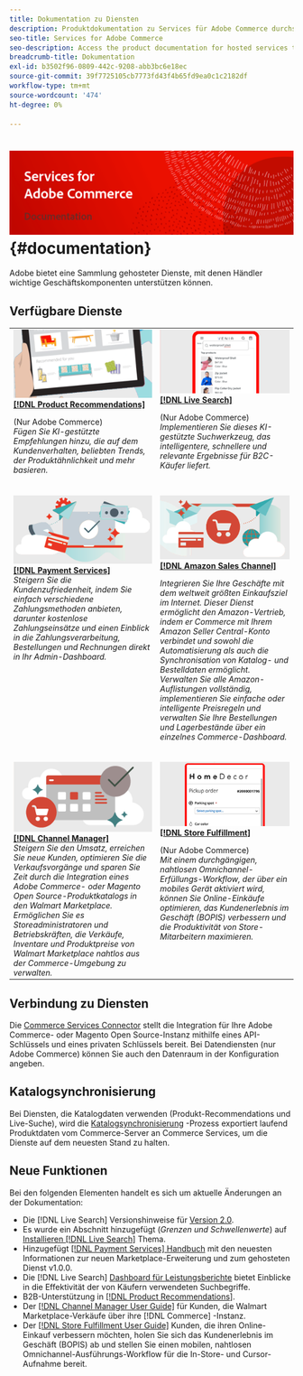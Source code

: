 ```yaml
---
title: Dokumentation zu Diensten
description: Produktdokumentation zu Services für Adobe Commerce durchsuchen
seo-title: Services for Adobe Commerce
seo-description: Access the product documentation for hosted services that help Adobe Commerce and Magento Open Source merchants support key components of their business.
breadcrumb-title: Dokumentation
exl-id: b3502f96-0809-442c-9208-abb3bc6e18ec
source-git-commit: 39f7725105cb7773fd43f4b65fd9ea0c1c2182df
workflow-type: tm+mt
source-wordcount: '474'
ht-degree: 0%

---
```


# <!-- use banner as heading -->![Dokumentation zu Diensten](./assets/banner-services-home.png) {#documentation}

Adobe bietet eine Sammlung gehosteter Dienste, mit denen Händler wichtige Geschäftskomponenten unterstützen können.

## Verfügbare Dienste

<table>
<tr>
   <td valign="top">
       <img alt="[!UICONTROL Product Recommendations]" src="assets/product-recs.png" />
    <div><a href="https://experienceleague.adobe.com/docs/commerce-merchant-services/product-recommendations/overview.html">
    <strong>[!DNL Product Recommendations]</strong></a>
    </div>
    <p>(Nur Adobe Commerce)<br><em>Fügen Sie KI-gestützte Empfehlungen hinzu, die auf dem Kundenverhalten, beliebten Trends, der Produktähnlichkeit und mehr basieren.</em></p>
    </br>
  </td>
  <td valign="top">
      <img alt="[!DNL Live Search]" src="assets/live-search.png" />
    <div>
    <a href="https://experienceleague.adobe.com/docs/commerce-merchant-services/live-search/overview.html"><strong>[!DNL Live Search]</strong></a>
    </div>
    <p>(Nur Adobe Commerce)<br><em>Implementieren Sie dieses KI-gestützte Suchwerkzeug, das intelligentere, schnellere und relevante Ergebnisse für B2C-Käufer liefert.</em></p>
    </br>
  </td>
</tr>
<tr>
  <td valign="top">
    <img alt="[!DNL Payment Services]" src="assets/payment-services.png"/>
    <div>
    <a href="https://experienceleague.adobe.com/docs/commerce-merchant-services/payment-services/guide-overview.html"><strong>[!DNL Payment Services]</strong></a>
    </div>
    <em>Steigern Sie die Kundenzufriedenheit, indem Sie einfach verschiedene Zahlungsmethoden anbieten, darunter kostenlose Zahlungseinsätze und einen Einblick in die Zahlungsverarbeitung, Bestellungen und Rechnungen direkt in Ihr Admin-Dashboard.</em>
    </br>
  </td>
    <td valign="top">
       <img alt="Amazon-Vertriebskanal" src="assets/amazon-channel.png" />
    <div><a href="https://experienceleague.adobe.com/docs/commerce-channels/amazon/guide-overview.html">
    <strong>[!DNL Amazon Sales Channel]</strong></a>
    </div>
    <p><em>Integrieren Sie Ihre Geschäfte mit dem weltweit größten Einkaufsziel im Internet. Dieser Dienst ermöglicht den Amazon-Vertrieb, indem er Commerce mit Ihrem Amazon Seller Central-Konto verbindet und sowohl die Automatisierung als auch die Synchronisation von Katalog- und Bestelldaten ermöglicht. Verwalten Sie alle Amazon-Auflistungen vollständig, implementieren Sie einfache oder intelligente Preisregeln und verwalten Sie Ihre Bestellungen und Lagerbestände über ein einzelnes Commerce-Dashboard.</em></p>
    </br>
  </td>
</tr>
<tr>
  <td valign="top">
    <img alt="[!DNL Channel Manager]" src="assets/channel-manager.png"/>
    <div>
    <a href="https://experienceleague.adobe.com/docs/commerce-channels/channel-manager/guide-overview.html"><strong>[!DNL Channel Manager]</strong></a>
    </div>
    <em>Steigern Sie den Umsatz, erreichen Sie neue Kunden, optimieren Sie die Verkaufsvorgänge und sparen Sie Zeit durch die Integration eines Adobe Commerce- oder Magento Open Source-Produktkatalogs in den Walmart Marketplace. Ermöglichen Sie es Storeadministratoren und Betriebskräften, die Verkäufe, Inventare und Produktpreise von Walmart Marketplace nahtlos aus der Commerce-Umgebung zu verwalten.</em>
    </br>
  </td>
  <td valign="top">
    <img alt="Store Fulfillment" src="assets/store-fulfillment-landing-graphic.png"/>
    <div><a href="https://experienceleague.adobe.com/docs/commerce-merchant-services/store-fulfillment/guide-overview.html">
    <strong>[!DNL Store Fulfillment]</strong></a>
    </div>
    <p>(Nur Adobe Commerce)<br><em>Mit einem durchgängigen, nahtlosen Omnichannel-Erfüllungs-Workflow, der über ein mobiles Gerät aktiviert wird, können Sie Online-Einkäufe optimieren, das Kundenerlebnis im Geschäft (BOPIS) verbessern und die Produktivität von Store-Mitarbeitern maximieren.</em></p>
    </br>
  </td>
</tr>
</table>

## Verbindung zu Diensten

Die [Commerce Services Connector](saas.md) stellt die Integration für Ihre Adobe Commerce- oder Magento Open Source-Instanz mithilfe eines API-Schlüssels und eines privaten Schlüssels bereit. Bei Datendiensten (nur Adobe Commerce) können Sie auch den Datenraum in der Konfiguration angeben.

## Katalogsynchronisierung

Bei Diensten, die Katalogdaten verwenden (Produkt-Recommendations und Live-Suche), wird die [Katalogsynchronisierung](catalog-sync.md) -Prozess exportiert laufend Produktdaten vom Commerce-Server an Commerce Services, um die Dienste auf dem neuesten Stand zu halten.

## Neue Funktionen

Bei den folgenden Elementen handelt es sich um aktuelle Änderungen an der Dokumentation:

* Die [!DNL Live Search] Versionshinweise für [Version 2.0](/help/live-search/release-notes.md).
* Es wurde ein Abschnitt hinzugefügt (_Grenzen und Schwellenwerte_) auf [Installieren [!DNL Live Search]](/help/live-search/install.md) Thema.
* Hinzugefügt [[!DNL Payment Services] Handbuch](/help/payment-services/guide-overview.md) mit den neuesten Informationen zur neuen Marketplace-Erweiterung und zum gehosteten Dienst v1.0.0.
* Die [!DNL Live Search] [Dashboard für Leistungsberichte](/help/live-search/performance.md) bietet Einblicke in die Effektivität der von Käufern verwendeten Suchbegriffe.
* B2B-Unterstützung in [[!DNL Product Recommendations]](/help/product-recommendations/overview.md).
* Der [[!DNL Channel Manager User Guide]](https://experienceleague.adobe.com/docs/commerce-channels/channel-manager/guide-overview.html) für Kunden, die Walmart Marketplace-Verkäufe über ihre [!DNL Commerce] -Instanz.
* Der [[!DNL Store Fulfillment User Guide]](https://experienceleague.adobe.com/docs/commerce-merchant-services/store-fulfillment/guide-overview.html) Kunden, die ihren Online-Einkauf verbessern möchten, holen Sie sich das Kundenerlebnis im Geschäft (BOPIS) ab und stellen Sie einen mobilen, nahtlosen Omnichannel-Ausführungs-Workflow für die In-Store- und Cursor-Aufnahme bereit.

